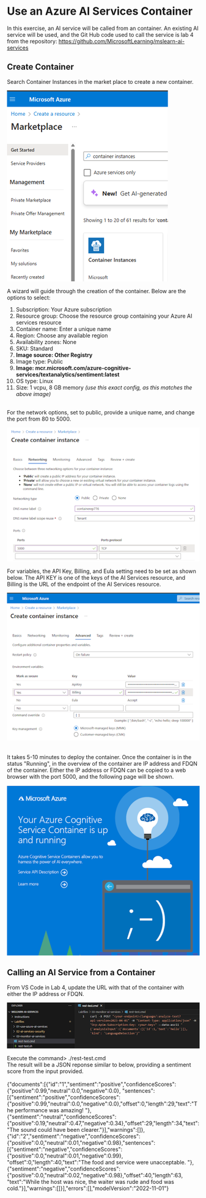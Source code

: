 # Use an Azure AI Services Container

In this exercise, an AI service will be called from an container. An existing AI service will be used, and the Git Hub code used to call the service is lab 4 from the repository: 
https://github.com/MicrosoftLearning/mslearn-ai-services

## Create Container
Search Container Instances in the market place to create a new container.
<p><img src="https://github.com/tipros/Portfolio/blob/main/Projects/Azure/Images/containerinstancemarket.png"/></p>
A wizard will guide through the creation of the container. Below are the options to select:
<ol>
<li>Subscription: Your Azure subscription</li>
<li>Resource group: Choose the resource group containing your Azure AI services resource</li>
<li>Container name: Enter a unique name</li>
<li>Region: Choose any available region</li>
<li>Availability zones: None</li>
<li>SKU: Standard
<li><b>Image source: Other Registry</b></li>
<li>Image type: Public</li>
<li><b>Image: mcr.microsoft.com/azure-cognitive-services/textanalytics/sentiment:latest</b></li>
<li>OS type: Linux</li>
<li>Size: 1 vcpu, 8 GB memory <i>(use this exact config, as this matches the above image)</i></li>
</ol>
</br>
For the network options, set to public, provide a unique name, and change the port from 80 to 5000.
<p><img src="https://github.com/tipros/Portfolio/blob/main/Projects/Azure/Images/containernetwork.png"/></p>
For variables, the API Key, Billing, and Eula setting need to be set as shown below. The API KEY is one of the keys of the AI Services resource, 
and Billing is the URL of the endpoint of the AI Services resource.
<p><img src="https://github.com/tipros/Portfolio/blob/main/Projects/Azure/Images/containervariables.png"/></p>
</br>
It takes 5-10 minutes to deploy the container. Once the container is in the status "Running", in the overview of the container are
IP address and FDQN of the container. Either the IP address or FDQN can be copied to a web browser with the port 5000, and the following page will be shown.
<p><img src="https://github.com/tipros/Portfolio/blob/main/Projects/Azure/Images/container.png"/></p>

## Calling an AI Service from a Container
From VS Code in Lab 4, update the URL with that of the container with either the IP address or FDQN.
<p><img src="https://github.com/tipros/Portfolio/blob/main/Projects/Azure/Images/VSCodeLab4TestCmd.png"/></p>
Execute the command> ./rest-test.cmd
</br>
The result will be a JSON reponse similar to below, providing a sentiment score from the input provided.
</br>
</br>
{"documents":[{"id":"1","sentiment":"positive","confidenceScores":{"positive":0.99,"neutral":0.0,"negative":0.0},
"sentences":[{"sentiment":"positive","confidenceScores":{"positive":0.99,"neutral":0.0,"negative":0.0},"offset":0,"length":29,"text":"The performance was amazing! "},
{"sentiment":"neutral","confidenceScores":{"positive":0.19,"neutral":0.47,"negative":0.34},"offset":29,"length":34,"text":"The sound could have been clearer."}],"warnings":[]},
{"id":"2","sentiment":"negative","confidenceScores":{"positive":0.0,"neutral":0.01,"negative":0.98},"sentences":[{"sentiment":"negative","confidenceScores":{"positive":0.0,"neutral":0.01,"negative":0.99},
"offset":0,"length":40,"text":"The food and service were unacceptable. "},{"sentiment":"negative","confidenceScores":{"positive":0.0,"neutral":0.02,"negative":0.98},"offset":40,"length":63,
"text":"While the host was nice, the waiter was rude and food was cold."}],"warnings":[]}],"errors":[],"modelVersion":"2022-11-01"}
